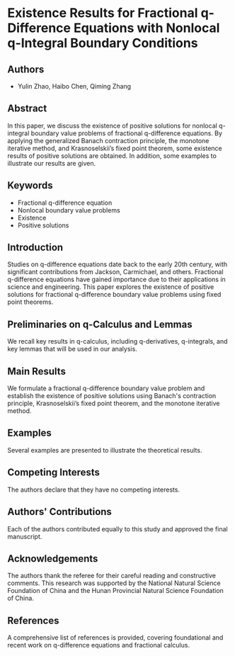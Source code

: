 # Existence Results for Fractional q-Difference Equations with Nonlocal q-Integral Boundary Conditions

## Authors
- Yulin Zhao, Haibo Chen, Qiming Zhang  

## Abstract
In this paper, we discuss the existence of positive solutions for nonlocal q-integral boundary value problems of fractional q-difference equations. By applying the generalized Banach contraction principle, the monotone iterative method, and Krasnoselskii’s fixed point theorem, some existence results of positive solutions are obtained. In addition, some examples to illustrate our results are given.

## Keywords
- Fractional q-difference equation  
- Nonlocal boundary value problems  
- Existence  
- Positive solutions  

## Introduction
Studies on q-difference equations date back to the early 20th century, with significant contributions from Jackson, Carmichael, and others. Fractional q-difference equations have gained importance due to their applications in science and engineering. This paper explores the existence of positive solutions for fractional q-difference boundary value problems using fixed point theorems.

## Preliminaries on q-Calculus and Lemmas
We recall key results in q-calculus, including q-derivatives, q-integrals, and key lemmas that will be used in our analysis.

## Main Results
We formulate a fractional q-difference boundary value problem and establish the existence of positive solutions using Banach's contraction principle, Krasnoselskii’s fixed point theorem, and the monotone iterative method.

## Examples
Several examples are presented to illustrate the theoretical results.

## Competing Interests
The authors declare that they have no competing interests.

## Authors' Contributions
Each of the authors contributed equally to this study and approved the final manuscript.

## Acknowledgements
The authors thank the referee for their careful reading and constructive comments. This research was supported by the National Natural Science Foundation of China and the Hunan Provincial Natural Science Foundation of China.

## References
A comprehensive list of references is provided, covering foundational and recent work on q-difference equations and fractional calculus.
